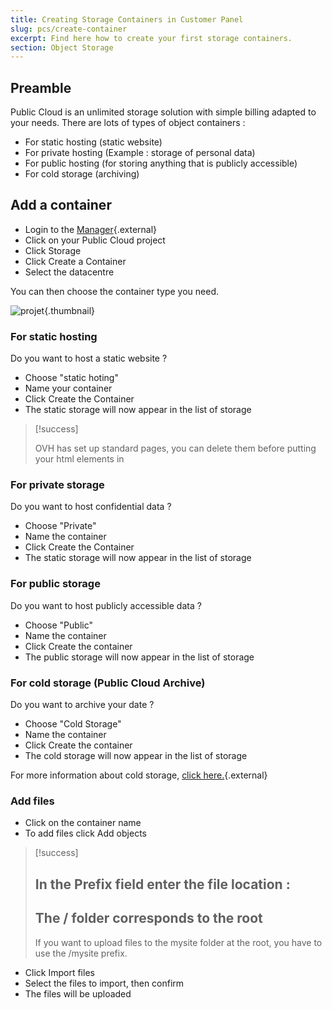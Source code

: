 ```yaml
---
title: Creating Storage Containers in Customer Panel
slug: pcs/create-container
excerpt: Find here how to create your first storage containers.
section: Object Storage
---
```



## Preamble
Public Cloud is an unlimited storage solution with simple billing adapted to your needs. There are lots of types of object containers :

- For static hosting (static website)
- For private hosting (Example : storage of personal data)
- For public hosting (for storing anything that is publicly accessible)
- For cold storage (archiving)


## Add a container
- Login to the [Manager](https://www.ovh.com/manager/cloud){.external}
- Click on your Public Cloud project
- Click Storage
- Click Create a Container
- Select the datacentre

You can then choose the container type you need.


![projet](images/conteneur_en.png){.thumbnail}


### For static hosting
Do you want to host a static website ?

- Choose "static hoting"
- Name your container
- Click Create the Container
- The static storage will now appear in the list of storage



> [!success]
>
> OVH has set up standard pages, you can delete them before putting your html elements in
> 


### For private storage
Do you want to host confidential data ?

- Choose "Private"
- Name the container
- Click Create the Container
- The static storage will now appear in the list of storage


### For public storage
Do you want to host publicly accessible data  ?

- Choose "Public"
- Name the container
- Click Create the container
- The public storage will now appear in the list of storage


### For cold storage (Public Cloud Archive)
Do you want to archive your date ?

- Choose "Cold Storage"
- Name the container
- Click Create the container
- The cold storage will now appear in the list of storage

For more information about cold storage, [click here.](https://www.ovh.com/fr/public-cloud/storage/cloud-archive/){.external}


### Add files
- Click on the container name
- To add files click Add objects



> [!success]
>
> In the Prefix field enter the file location :
> - 
> The / folder corresponds to the root
> - 
> If you want to upload files to the mysite folder at the root, you have to use the /mysite prefix.
> 
> 

- Click Import files
- Select the files to import, then confirm
- The files will be uploaded